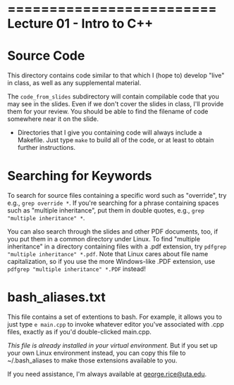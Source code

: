 =========================
Lecture 01 - Intro to C++
=========================

Source Code
===========

This directory contains code similar to that which I (hope to) develop "live" in class, as well as any supplemental material.

The ``code_from_slides`` subdirectory will contain compilable code that you may see in the slides. Even if we don't cover the slides in class, I'll provide them for your review. You should be able to find the filename of code somewhere near it on the slide.

* Directories that I give you containing code will always include a Makefile. Just type ``make`` to build all of the code, or at least to obtain further instructions.

Searching for Keywords
======================

To search for source files containing a specific word such as "override", try e.g., ``grep override *``. If you're searching for a phrase containing spaces such as "multiple inheritance", put them in double quotes, e.g., ``grep "multiple inheritance" *``.

You can also search through the slides and other PDF documents, too, if you put them in a common directory under Linux. To find "multiple inheritance" in a directory containing files with a .pdf extension, try ``pdfgrep "multiple inheritance" *.pdf``. Note that Linux cares about file name capitalization, so if you use the more Windows-like .PDF extension, use ``pdfgrep "multiple inheritance" *.PDF`` instead!

bash_aliases.txt
================

This file contains a set of extentions to bash. For example, it allows you to just type ``e main.cpp`` to invoke whatever editor you've associated with .cpp files, exactly as if you'd double-clicked main.cpp.

*This file is already installed in your virtual environment.*  But if you set up your own Linux environment instead, you can copy this file to ~/.bash_aliases to make those extensions available to you. 

If you need assistance, I'm always available at george.rice@uta.edu.

